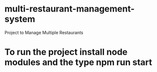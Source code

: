 # multi-restaurant-management-system
Project to Manage Multiple Restaurants

# To run the project install node modules and the type npm run start
